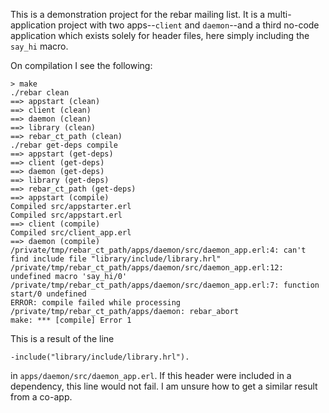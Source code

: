 This is a demonstration project for the rebar mailing list. It is a
multi-application project with two apps--`client` and `daemon`--and a third
no-code application which exists solely for header files, here simply including
the `say_hi` macro.

On compilation I see the following:

```
> make
./rebar clean
==> appstart (clean)
==> client (clean)
==> daemon (clean)
==> library (clean)
==> rebar_ct_path (clean)
./rebar get-deps compile
==> appstart (get-deps)
==> client (get-deps)
==> daemon (get-deps)
==> library (get-deps)
==> rebar_ct_path (get-deps)
==> appstart (compile)
Compiled src/appstarter.erl
Compiled src/appstart.erl
==> client (compile)
Compiled src/client_app.erl
==> daemon (compile)
/private/tmp/rebar_ct_path/apps/daemon/src/daemon_app.erl:4: can't find include file "library/include/library.hrl"
/private/tmp/rebar_ct_path/apps/daemon/src/daemon_app.erl:12: undefined macro 'say_hi/0'
/private/tmp/rebar_ct_path/apps/daemon/src/daemon_app.erl:7: function start/0 undefined
ERROR: compile failed while processing /private/tmp/rebar_ct_path/apps/daemon: rebar_abort
make: *** [compile] Error 1
```

This is a result of the line

```
-include("library/include/library.hrl").
```

in `apps/daemon/src/daemon_app.erl`. If this header were included in a
dependency, this line would not fail. I am unsure how to get a similar result
from a co-app.
